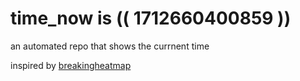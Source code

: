 # time_now is (( 1712660400859 ))

an automated repo that shows the currnent time

inspired by [breakingheatmap](https://github.com/breakingheatmap/breakingheatmap)